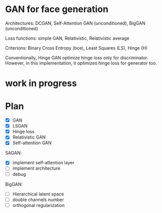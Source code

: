 # GAN for face generation
Architectures: 
DCGAN, 
Self-Attention GAN (unconditioned), 
BigGAN (unconditioned)

Loss functions: 
simple GAN, Relativistic, Relativistic average

Criterions: Binary Cross Entropy (bce), Least Squares (LS), Hinge (H)

Conventionally, Hinge GAN optimize hinge loss only for discriminator. 
However, in this implementation, it optimizes hinge loss for generator too.

# work in progress

# Plan
- [x] GAN
- [x] LSGAN
- [x] Hinge loss
- [x] Relativistic GAN
- [x] Self-attention GAN

SAGAN:
- [x] implement self-attention layer
- [ ] implement architecture
- [ ] debug

BigGAN:
- [ ] Hierarchical latent space
- [ ] double channels number
- [ ] orthogonal regularization
